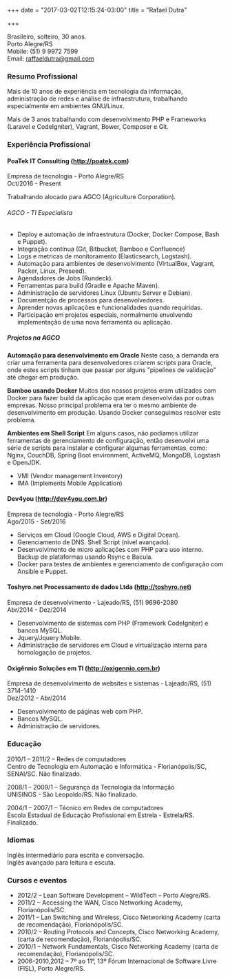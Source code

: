 +++
date = "2017-03-02T12:15:24-03:00"
title = "Rafael Dutra"

+++

Brasileiro, solteiro, 30 anos.  
Porto Alegre/RS  
Mobile: (51) 9 9972 7599  
Email: raffaeldutra@gmail.com

### Resumo Profissional
Mais de 10 anos de experiência em tecnologia da informação, administração de redes e análise de infraestrutura, trabalhando especialmente em ambientes GNU/Linux.

Mais de 3 anos trabalhando com desenvolvimento PHP e Frameworks (Laravel e CodeIgniter), Vagrant, Bower, Composer e Git.

### Experiência Profissional
#### PoaTek IT Consulting (http://poatek.com)
Empresa de tecnologia - Porto Alegre/RS  
Oct/2016 - Present

Trabalhando alocado para AGCO (Agriculture Corporation).

###### AGCO - TI Especialista
* Deploy e automação de infraestrutura (Docker, Docker Compose, Bash e Puppet).
* Integração contínua (Git, Bitbucket, Bamboo e Confluence)
* Logs e metricas de monitoramento (Elasticsearch, Logstash).
* Automação para ambientes de desenvolvimento (VirtualBox, Vagrant, Packer, Linux, Preseed).
* Agendadores de Jobs (Rundeck).
* Ferramentas para build (Gradle e Apache Maven).
* Administração de servidores Linux (Ubuntu Server e Debian).
* Documentção de processos para desenvolvedores.
* Aprender novas aplicações e funcionalidades quando requiridas.
* Participação em projetos especiais, normalmente envolvendo implementação de uma nova ferramenta ou aplicação.

##### Projetos na AGCO
**Automação para desenvolvimento em Oracle**
Neste caso, a demanda era criar uma ferramenta para desenvolvedores criarem scripts para Oracle, onde estes scripts tinham que passar por alguns "pipelines de validação" até chegar em produção.

**Bamboo usando Docker**
Muitos dos nossos projetos eram utilizados com Docker para fazer build da aplicação que eram desenvolvidas por outras empresas. Nosso principal problema era ter o mesmo ambiente de desenvolvimento em produção. Usando Docker conseguimos resolver este problema.

**Ambientes em Shell Script**
Em alguns casos, não podiamos utilizar ferramentas de gerenciamento de configuração, então desenvolvi uma série de scripts para instalar e configurar algumas ferramentas, como: Nginx, CouchDB, Spring Boot environment, ActiveMQ, MongoDB, Logstash e OpenJDK.

* VMI (Vendor management Inventory)
* IMA (Implements Mobile Application)

#### Dev4you (http://dev4you.com.br)
Empresa de tecnologia - Porto Alegre/RS  
Ago/2015 - Set/2016

* Serviços em Cloud (Google Cloud, AWS e Digital Ocean).
* Gerenciamento de DNS. Shell Script (nível avançado).
* Desenvolvimento de micro aplicações com PHP para uso interno. Backup de plataformas usando Rsync e Bacula.
* Docker para testes de ambientes e gerenciamento de configuração com Ansible e Puppet.

#### Toshyro.net Processamento de dados Ltda (http://toshyro.net)
Empresa de desenvolvimento - Lajeado/RS, (51) 9696-2080  
Abr/2014 - Dez/2014

* Desenvolvimento de sistemas com PHP (Framework CodeIgniter) e bancos MySQL.
* Jquery/Jquery Mobile.
* Administração de servidores em Cloud e virtualização interna para homologação de projetos.

#### Oxigênnio Soluções em TI (http://oxigennio.com.br)
Empresa de desenvolvimento de websites e sistemas - Lajeado/RS, (51) 3714-1410  
Dez/2012 - Abr/2014

* Desenvolvimento de páginas web com PHP.
* Bancos MySQL.
* Administração de servidores.

### Educação
2010/1 – 2011/2 – Redes de computadores  
Centro de Tecnologia em Automação e Informática - Florianópolis/SC, SENAI/SC. Não finalizado.

2008/1 – 2009/1 – Segurança da Tecnologia da Informação  
UNISINOS - São Leopoldo/RS. Não finalizado.

2004/1 – 2007/1 – Técnico em Redes de computadores  
Escola Estadual de Educação Profissional em Estrela - Estrela/RS. Finalizado.

### Idiomas
Inglês intermediário para escrita e conversação.  
Inglês avançado para leitura e escuta.

### Cursos e eventos
* 2012/2 – Lean Software Development – WildTech – Porto Alegre/RS.
* 2011/2 – Accessing the WAN, Cisco Networking Academy, Florianópolis/SC
* 2011/1 – Lan Switching and Wireless, Cisco Networking Academy (carta de recomendação), Florianópolis/SC.
* 2010/2 – Routing Protocols and Concepts, Cisco Networking Academy, (carta de recomendação), Florianópolis/SC.
* 2010/1 – Network Fundamentals, Cisco Networking Academy (carta de recomendação), Florianópolis/SC.
* 2006-2010,2012 – 7º ao 11°, 13º Fórum Internacional de Software Livre (FISL), Porto Alegre/RS.
